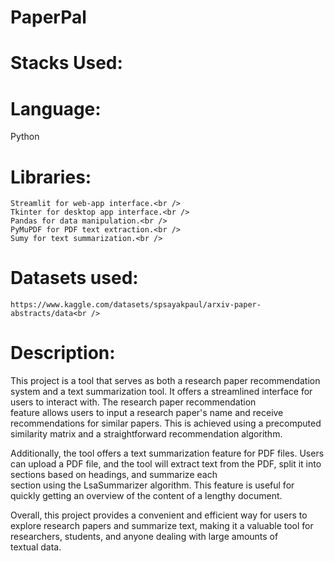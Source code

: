 # PaperPal
# Stacks Used:

 # Language:<br />
  Python<br />
 # Libraries:<br />
	Streamlit for web-app interface.<br />
	Tkinter for desktop app interface.<br /> 
	Pandas for data manipulation.<br />
	PyMuPDF for PDF text extraction.<br />
	Sumy for text summarization.<br />
# Datasets used:<br />
	https://www.kaggle.com/datasets/spsayakpaul/arxiv-paper-abstracts/data<br />

# Description:<br />
This project is a tool that serves as both a research paper recommendation system and a text summarization tool. It offers a streamlined interface for users to interact with. The research paper recommendation<br />feature allows users to input a research paper's name and receive recommendations for similar papers. This is achieved using a precomputed similarity matrix and a straightforward recommendation algorithm.<br />

Additionally, the tool offers a text summarization feature for PDF files. Users can upload a PDF file, and the tool will extract text from the PDF, split it into sections based on headings, and summarize each <br />section using the LsaSummarizer algorithm. This feature is useful for quickly getting an overview of the content of a lengthy document.<br />

Overall, this project provides a convenient and efficient way for users to explore research papers and summarize text, making it a valuable tool for researchers, students, and anyone dealing with large amounts of<br /> textual data.

